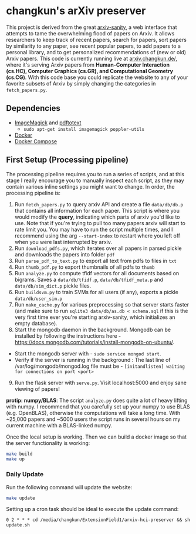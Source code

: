 
# changkun's arXiv preserver

This project is derived from the great [arxiv-sanity](www.arxiv-sanity.com), a web interface that attempts to tame the overwhelming flood of papers on Arxiv. It allows researchers to keep track of recent papers, search for papers, sort papers by similarity to any paper, see recent popular papers, to add papers to a personal library, and to get personalized recommendations of (new or old) Arxiv papers. This code is currently running live at [arxiv.changkun.de/](https://arxiv.changkun.de/), where it's serving Arxiv papers from **Human-Computer Interaction (cs.HC), Computer Graphics (cs.GR), and Computational Geometry (cs.CG)**. With this code base you could replicate the website to any of your favorite subsets of Arxiv by simply changing the categories in `fetch_papers.py`.


## Dependencies

- [ImageMagick](http://www.imagemagick.org/script/index.php) and [pdftotext](https://poppler.freedesktop.org/)
  + `sudo apt-get install imagemagick poppler-utils`
- [Docker](https://docs.docker.com/get-docker/)
- [Docker Compose](https://docs.docker.com/compose/install/)

## First Setup (Processing pipeline)

The processing pipeline requires you to run a series of scripts, and at this stage I really encourage you to manually inspect each script, as they may contain various inline settings you might want to change. In order, the processing pipeline is:

1. Run `fetch_papers.py` to query arxiv API and create a file `data/db/db.p` that contains all information for each paper. This script is where you would modify the **query**, indicating which parts of arxiv you'd like to use. Note that if you're trying to pull too many papers arxiv will start to rate limit you. You may have to run the script multiple times, and I recommend using the arg `--start-index` to restart where you left off when you were last interrupted by arxiv.
2. Run `download_pdfs.py`, which iterates over all papers in parsed pickle and downloads the papers into folder `pdf`
3. Run `parse_pdf_to_text.py` to export all text from pdfs to files in `txt`
4. Run `thumb_pdf.py` to export thumbnails of all pdfs to `thumb`
5. Run `analyze.py` to compute tfidf vectors for all documents based on bigrams. Saves a `data/db/tfidf.p`, `data/db/tfidf_meta.p` and `data/db/sim_dict.p` pickle files.
6. Run `buildsvm.py` to train SVMs for all users (if any), exports a pickle `data/db/user_sim.p`
7. Run `make_cache.py` for various preprocessing so that server starts faster (and make sure to run `sqlite3 data/db/as.db < schema.sql` if this is the very first time ever you're starting arxiv-sanity, which initializes an empty database).
8. Start the mongodb daemon in the background. Mongodb can be installed by following the instructions here - https://docs.mongodb.com/tutorials/install-mongodb-on-ubuntu/.
  * Start the mongodb server with - `sudo service mongod start`.
  * Verify if the server is running in the background : The last line of /var/log/mongodb/mongod.log file must be -
`[initandlisten] waiting for connections on port <port> `
9. Run the flask server with `serve.py`. Visit localhost:5000 and enjoy sane viewing of papers!

**protip: numpy/BLAS**: The script `analyze.py` does quite a lot of heavy lifting with numpy. I recommend that you carefully set up your numpy to use BLAS (e.g. OpenBLAS), otherwise the computations will take a long time. With ~25,000 papers and ~5000 users the script runs in several hours on my current machine with a BLAS-linked numpy.

Once the local setup is working. Then we can build a docker image
so that the server functionality is working:

```bash
make build
make up
```

### Daily Update

Run the following command will update the website:

```bash
make update
```

Setting up a cron task should be ideal to execute the update command:

```
0 2 * * * cd /media/changkun/ExtensionField1/arxiv-hci-preserver && sh update.sh
```